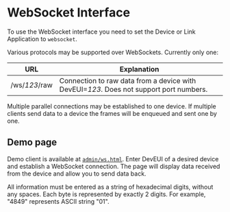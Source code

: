 # WebSocket Interface

To use the WebSocket interface you need to set the Device or Link Application to `websocket`.

Various protocols may be supported over WebSockets. Currently only one:

  URL             | Explanation
 -----------------|--------------------------------------------------------------------
  /ws/*123*/raw   | Connection to raw data from a device with DevEUI=*123*. Does not support port numbers.

Multiple parallel connections may be established to one device. If multiple clients
send data to a device the frames will be enqueued and sent one by one.

## Demo page

Demo client is available at [`admin/ws.html`](../priv/admin/ws.html). Enter DevEUI of a desired device and
establish a WebSocket connection. The page will display data received from the device
and allow you to send data back.

All information must be entered as a string of hexadecimal digits, without any spaces.
Each byte is represented by exactly 2 digits. For example, "4849" represents ASCII string "01".
